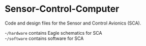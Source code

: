 # Sensor-Control-Computer
Code and design files for the Sensor and Control Avionics (SCA).

-`/hardware` contains Eagle schematics for SCA<br>
-`/software` contains software for SCA<br>

